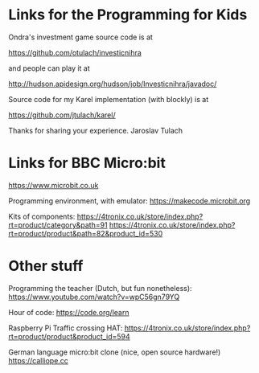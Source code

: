 # Links for the Programming for Kids

Ondra's investment game source code is at

https://github.com/otulach/investicnihra

and people can play it at

http://hudson.apidesign.org/hudson/job/Investicnihra/javadoc/

Source code for my Karel implementation (with blockly) is at

https://github.com/jtulach/karel/

Thanks for sharing your experience.
Jaroslav Tulach

# Links for BBC Micro:bit

https://www.microbit.co.uk

Programming environment, with emulator: https://makecode.microbit.org

Kits of components:
  https://4tronix.co.uk/store/index.php?rt=product/category&path=91
  https://4tronix.co.uk/store/index.php?rt=product/product&path=82&product_id=530

# Other stuff

Programming the teacher (Dutch, but fun nonetheless): https://www.youtube.com/watch?v=wpC56gn79YQ

Hour of code: https://code.org/learn

Raspberry Pi Traffic crossing HAT: https://4tronix.co.uk/store/index.php?rt=product/product&product_id=594

German language micro:bit clone (nice, open source hardware!) https://calliope.cc

